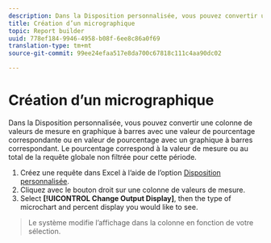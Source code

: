 ```yaml
---
description: Dans la Disposition personnalisée, vous pouvez convertir une colonne de valeurs de mesure en graphique à barres avec une valeur de pourcentage correspondante ou en valeur de pourcentage avec un graphique à barres correspondant. Le pourcentage correspond à la valeur de mesure ou au total de la requête globale non filtrée pour cette période.
title: Création d’un micrographique
topic: Report builder
uuid: 778ef184-9946-4958-b08f-6ee8c86a0f69
translation-type: tm+mt
source-git-commit: 99ee24efaa517e8da700c67818c111c4aa90dc02

---
```



# Création d’un micrographique

Dans la Disposition personnalisée, vous pouvez convertir une colonne de valeurs de mesure en graphique à barres avec une valeur de pourcentage correspondante ou en valeur de pourcentage avec un graphique à barres correspondant. Le pourcentage correspond à la valeur de mesure ou au total de la requête globale non filtrée pour cette période.

1. Créez une requête dans Excel à l’aide de l’option [Disposition personnalisée](/help/analyze/report-builder/layout/configure-the-custom-layout.md).
1. Cliquez avec le bouton droit sur une colonne de valeurs de mesure.
1. Select **[!UICONTROL Change Output Display]**, then the type of microchart and percent display you would like to see.
>Le système modifie l’affichage dans la colonne en fonction de votre sélection.

